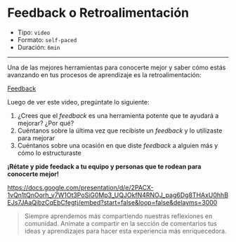 # Feedback o Retroalimentación

* Tipo: `video`
* Formato: `self-paced`
* Duración: `6min`

***

Una de las mejores herramientas para conocerte mejor y saber cómo estás
avanzando en tus procesos de aprendizaje es la retroalimentación:

[Feedback](https://vimeo.com/368080166)

Luego de ver este video, pregúntate lo siguiente:
1. ¿Crees que el *feedback* es una herramienta potente que te ayudará a mejorar?
¿Por qué?
2. Cuéntanos sobre la última vez que recibiste un *feedback* y lo utilizaste
para mejorar
3. Cuéntanos sobre una ocasión en que diste *feedback* a alguien más y cómo lo
estructuraste

**¡Rétate y pide feedack a tu equipo y personas que te rodean para conocerte mejor!**

https://docs.google.com/presentation/d/e/2PACX-1vQn1tQnOorh_v7W1Ot3PoSiG0Mp3_UQJOkfN4RNOJ_pag6Dg8THAxU0hhBEJs7JAaQibzCqEbCfegtj/embed?start=false&loop=false&delayms=3000


> Siempre aprendemos más compartiendo nuestras reflexiones en comunidad.
Anímate a compartir en la sección de comentarios tus ideas y aprendizajes
para hacer esta experiencia más enriquecedora.
